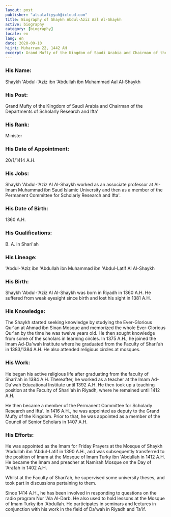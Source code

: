 ```yaml
---
layout: post
publisher: "alsalafiyyah@icloud.com"
title: Biography of Shaykh Abdul-Aziz Aal Al-Shaykh
active: biography
category: [biography]
locale: en
lang: en
date: 2020-09-10
hijri: Muharram 22, 1442 AH
excerpt: Grand Mufty of the Kingdom of Saudi Arabia and Chairman of the Departments of Scholarly Research and Ifta'
---
```


### His Name: 
Shaykh 'Abdul-'Aziz ibn 'Abdullah ibn Muhammad Aal Al-Shaykh

### His Post:
Grand Mufty of the Kingdom of Saudi Arabia and Chairman of the Departments of Scholarly Research and Ifta'

### His Rank:
Minister

### His Date of Appointment:
20/1/1414 A.H.

### His Jobs:
Shaykh 'Abdul-'Aziz Al Al-Shaykh worked as an associate professor at Al-Imam Muhammad ibn Saud Islamic University and then as a member of the Permanent Committee for Scholarly Research and Ifta'.

### His Date of Birth:
1360 A.H.

### His Qualifications:
B. A. in Shari'ah

### His Lineage:
'Abdul-'Aziz ibn 'Abdullah ibn Muhammad ibn 'Abdul-Latif Al Al-Shaykh

### His Birth:
Shaykh 'Abdul-'Aziz Al Al-Shaykh was born in Riyadh in 1360 A.H. He suffered from weak eyesight since birth and lost his sight in 1381 A.H.

### His Knowledge:
The Shaykh started seeking knowledge by studying the Ever-Glorious Qur'an at Ahmad ibn Sinan Mosque and memorized the whole Ever-Glorious Qur'an by the time he was twelve years old. He then sought knowledge from some of the scholars in learning circles. In 1375 A.H., he joined the Imam Ad-Da'wah Institute where he graduated from the Faculty of Shari'ah in 1383/1384 A.H. He also attended religious circles at mosques.

### His Work:
He began his active religious life after graduating from the faculty of Shari'ah in 1384 A.H. Thereafter, he worked as a teacher at the Imam Ad-Da'wah Educational Institute until 1392 A.H. He then took up a teaching position at the Faculty of Shari'ah in Riyadh, where he remained until 1412 A.H.

He then became a member of the Permanent Committee for Scholarly Research and Ifta'. In 1416 A.H., he was appointed as deputy to the Grand Mufty of the Kingdom. Prior to that, he was appointed as a member of the Council of Senior Scholars in 1407 A.H.

### His Efforts:
He was appointed as the Imam for Friday Prayers at the Mosque of Shaykh 'Abdullah ibn 'Abdul-Latif in 1390 A.H., and was subsequently transferred to the position of Imam at the Mosque of Imam Turky ibn 'Abdullah in 1412 A.H. He became the Imam and preacher at Namirah Mosque on the Day of 'Arafah in 1402 A.H.

Whilst at the Faculty of Shari'ah, he supervised some university theses, and took part in discussions pertaining to them.

Since 1414 A.H., he has been involved in responding to questions on the radio program Nur 'Ala Al-Darb. He also used to hold lessons at the Mosque of Imam Turky ibn 'Abdullah. He participates in seminars and lectures in conjunction with his work in the field of Da'wah in Riyadh and Ta'if.

